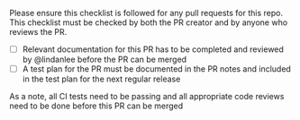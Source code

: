 Please ensure this checklist is followed for any pull requests for this repo. This checklist must be checked by both the PR creator and by anyone who reviews the PR.
* [ ] Relevant documentation for this PR has to be completed and reviewed by @lindanlee before the PR can be merged
* [ ] A test plan for the PR must be documented in the PR notes and included in the test plan for the next regular release

As a note, all CI tests need to be passing and all appropriate code reviews need to be done before this PR can be merged
